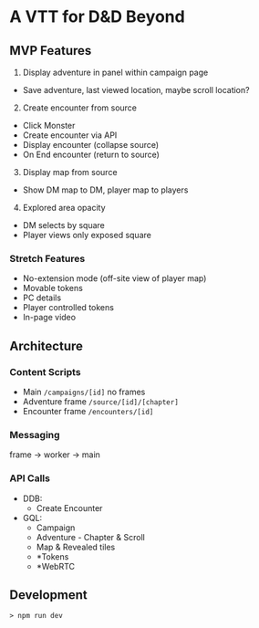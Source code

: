 # A VTT for D&D Beyond

## MVP Features

1. Display adventure in panel within campaign page
  - Save adventure, last viewed location, maybe scroll location?
2. Create encounter from source
  - Click Monster
  - Create encounter via API
  - Display encounter (collapse source)
  - On End encounter (return to source)
3. Display map from source
  - Show DM map to DM, player map to players
4. Explored area opacity
  - DM selects by square
  - Player views only exposed square

### Stretch Features
- No-extension mode (off-site view of player map)
- Movable tokens
- PC details
- Player controlled tokens
- In-page video

## Architecture

### Content Scripts
- Main `/campaigns/[id]` no frames
- Adventure frame `/source/[id]/[chapter]`
- Encounter frame `/encounters/[id]`

### Messaging

frame -> worker -> main

### API Calls

- DDB:
  - Create Encounter
- GQL:
  - Campaign
  - Adventure - Chapter & Scroll
  - Map & Revealed tiles
  - *Tokens
  - *WebRTC

## Development
`> npm run dev`
